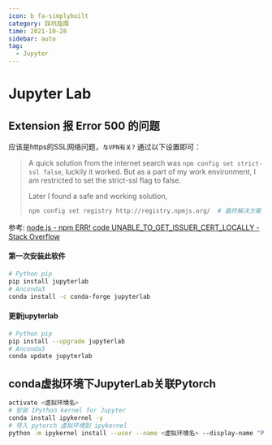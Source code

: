 ```yaml
---
icon: b fa-simplybuilt
category: 踩坑指南
time: 2021-10-28
sidebar: auto
tag:
  - Jupyter
---
```


# Jupyter Lab

## Extension 报 Error 500 的问题

应该是https的SSL网络问题，`与VPN有关?` 通过以下设置即可：

> A quick solution from the internet search was `npm config set strict-ssl false`, luckily it worked. But as a part of my work environment, I am restricted to set the strict-ssl flag to false.
>
> Later I found a safe and working solution,
>
> ```bash
> npm config set registry http://registry.npmjs.org/  # 最终解决方案
> ```

参考: [node.js - npm ERR! code UNABLE_TO_GET_ISSUER_CERT_LOCALLY - Stack Overflow](https://stackoverflow.com/questions/45884752/npm-err-code-unable-to-get-issuer-cert-locally/45884819#45884819)

#### 第一次安装此软件

```bash
# Python pip
pip install jupyterlab
# Anconda3
conda install -c conda-forge jupyterlab
```

#### 更新jupyterlab

```bash
# Python pip
pip install --upgrade jupyterlab
# Anconda3
conda update jupyterlab
```

## conda虚拟环境下JupyterLab关联Pytorch

```bash
activate <虚拟环境名>
# 安装 IPython kernel for Jupyter
conda install ipykernel -y
# 导入 pytorch 虚拟环境到 ipykernel
python -m ipykernel install --user --name <虚拟环境名> --display-name "Python PyTorch"
```

